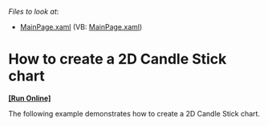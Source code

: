 <!-- default file list -->
*Files to look at*:

* [MainPage.xaml](./CS/CandleStickChart/MainPage.xaml) (VB: [MainPage.xaml](./VB/CandleStickChart/MainPage.xaml))
<!-- default file list end -->
# How to create a 2D Candle Stick chart
<!-- run online -->
**[[Run Online]](https://codecentral.devexpress.com/e3691)**
<!-- run online end -->


<p>The following example demonstrates how to create a 2D Candle Stick chart.</p><br />


<br/>


